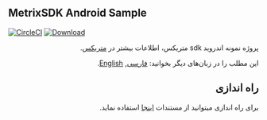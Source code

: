 ## MetrixSDK Android Sample
[![CircleCI](https://circleci.com/gh/metrixorg/MetrixSDK-AndroidSample.svg?style=svg)](https://circleci.com/gh/metrixorg/MetrixSDK-AndroidSample)
[ ![Download](https://api.bintray.com/packages/metrixorg/maven/metrix-sdk-android/images/download.svg) ](https://bintray.com/metrixorg/maven/metrix-sdk-android/_latestVersion)
<div dir="rtl">
  
  پروژه نمونه اندروید sdk متریکس، اطلاعات بیشتر در [متریکس](https://metrix.ir).
  
این مطلب را در زبان‌های دیگر بخوانید: [فارسی](README.md), [English](README.en.md).

<h2>راه اندازی</h2>

برای راه اندازی میتوانید از مستندات [اینجا](https://metrix.ir/docs/metrix-sdk-v1/android) استفاده نماید. 

</div>
